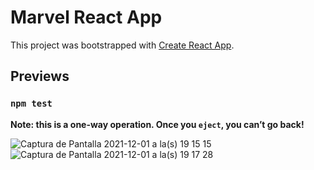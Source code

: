 # Marvel React App

This project was bootstrapped with [Create React App](https://github.com/facebook/create-react-app).

## Previews



### `npm test`

**Note: this is a one-way operation. Once you `eject`, you can’t go back!**

![Captura de Pantalla 2021-12-01 a la(s) 19 15 15](https://user-images.githubusercontent.com/79423391/144323202-686fa866-af47-4877-8deb-69aa09753612.png)
![Captura de Pantalla 2021-12-01 a la(s) 19 17 28](https://user-images.githubusercontent.com/79423391/144323208-af7bc348-f218-4479-8a2d-979004397631.png)
